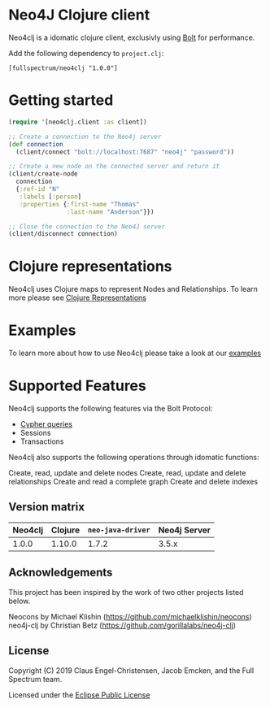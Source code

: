 # Neo4J Clojure client

Neo4clj is a idomatic clojure client, exclusivly using [Bolt][] for performance.

Add the following dependency to `project.clj`:

```
[fullspectrum/neo4clj "1.0.0"]
```

[Bolt]: https://boltprotocol.org


# Getting started

~~~clojure
(require '[neo4clj.client :as client])

;; Create a connection to the Neo4j server
(def connection
  (client/connect "bolt://localhost:7687" "neo4j" "password"))

;; Create a new node on the connected server and return it
(client/create-node
  connection
  {:ref-id "N"
   :labels [:person]
   :properties {:first-name "Thomas"
                :last-name "Anderson"}})

;; Close the connection to the Neo4J server
(client/disconnect connection)
~~~

# Clojure representations

Neo4clj uses Clojure maps to represent Nodes and Relationships.
To learn more please see [Clojure Representations](docs/representations.md)

# Examples

To learn more about how to use Neo4clj please take a look at our [examples](docs/examples.md)

# Supported Features

Neo4clj supports the following features via the Bolt Protocol:

* [Cypher queries](http://docs.neo4j.org/chunked/stable/cypher-query-lang.html)
* Sessions
* Transactions

Neo4clj also supports the following operations through idomatic functions:

Create, read, update and delete nodes
Create, read, update and delete relationships
Create and read a complete graph
Create and delete indexes


## Version matrix

| Neo4clj  | Clojure | `neo-java-driver` | Neo4j Server |
| -------- | ------- | ----------------- | ------------ |
|   1.0.0  |  1.10.0 |             1.7.2 |        3.5.x |


## Acknowledgements

This project has been inspired by the work of two other projects listed below.

Neocons by Michael Klishin (https://github.com/michaelklishin/neocons)
neo4j-clj by Christian Betz (https://github.com/gorillalabs/neo4j-clj)


## License

Copyright (C) 2019 Claus Engel-Christensen, Jacob Emcken, and the Full Spectrum team.

Licensed under the [Eclipse Public License](http://www.eclipse.org/legal/epl-v10.html)
